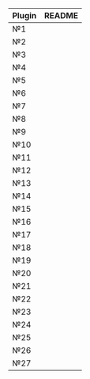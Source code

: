 | Plugin | README |
| ------ | ------ |
| №1 |  |
| №2 |  |
| №3 |  |
| №4 |  |
| №5 |  |
| №6 |  |
| №7 |  |
| №8 |  |
| №9 |  |
| №10 |  |
| №11 |  |
| №12 |  |
| №13 |  |
| №14 |  |
| №15 |  |
| №16 |  |
| №17 |  |
| №18 |  |
| №19 |  |
| №20 |  |
| №21 |  |
| №22 |  |
| №23 |  |
| №24 |  |
| №25 |  |
| №26 |  |
| №27 |  |

